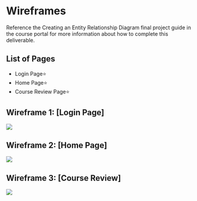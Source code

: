 # Wireframes

Reference the Creating an Entity Relationship Diagram final project guide in the course portal for more information about how to complete this deliverable.

## List of Pages

<ul>
<li>
Login Page⭐
</li>
<li>
Home Page⭐
</li>
<li>
Course Review Page⭐
</li>
</ul>

## Wireframe 1: [Login Page]

<img src="https://cdn.discordapp.com/attachments/721962382666104857/1167708465913933844/image.png?ex=654f1c41&is=653ca741&hm=dff4ad0b4dd3575f9d3e31ed0b6eb7735dc63b2eb30ef02d395844475ba12901&"/>

## Wireframe 2: [Home Page]

<img src="https://cdn.discordapp.com/attachments/721962382666104857/1167708536147562537/image.png?ex=654f1c51&is=653ca751&hm=f5e29838d1b3367d908aa2bfd528390d9802471ed02c88341e0dbd7137c18da5&"/>

## Wireframe 3: [Course Review]

<img src="https://cdn.discordapp.com/attachments/721962382666104857/1167708570628919416/image.png?ex=654f1c5a&is=653ca75a&hm=7b1e179e7754b66316aba097b9dec9b9fc1c71162421fb34c986a406af7038d7&"/>

